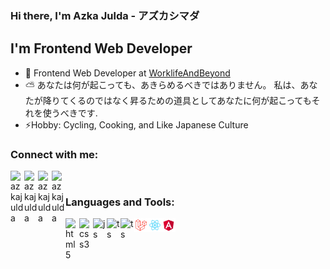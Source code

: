 ### Hi there, I'm Azka Julda - アズカシマダ

## I'm Frontend Web Developer
- 🏢 Frontend Web Developer at [WorklifeAndBeyond][websiteWork]
- ⛅ あなたは何が起こっても、あきらめるべきではありません。 私は、あなたが降りてくるのではなく昇るための道具としてあなたに何が起こってもそれを使うべきです.
- ⚡Hobby: Cycling, Cooking, and Like Japanese Culture


### Connect with me: 

[<img align="left" alt="azkajulda" width="22px" src="https://cdn.jsdelivr.net/npm/simple-icons@3.6.1/icons/linkedin.svg">][linkedin]
[<img align="left" alt="azkajulda" width="22px" src="https://cdn.jsdelivr.net/npm/simple-icons@3.6.1/icons/twitter.svg">][twitter]
[<img align="left" alt="azkajulda" width="22px" src="https://cdn.jsdelivr.net/npm/simple-icons@3.6.1/icons/facebook.svg">][facebook]
[<img align="left" alt="azkajulda" width="22px" src="https://cdn.jsdelivr.net/npm/simple-icons@3.6.1/icons/instagram.svg">][instagram]
<br/>

### Languages and Tools:

[<img align="left" alt="html5" width="22px" src="https://cdn.iconscout.com/icon/free/png-256/html5-40-1175193.png">][html5]
[<img align="left" alt="css3" width="22px" src="https://cdn.iconscout.com/icon/free/png-512/css3-8-1175200.png">][css3]
[<img align="left" alt="js" width="22px" src="https://www.freepnglogos.com/uploads/javascript-png/javascript-vector-logo-yellow-png-transparent-javascript-vector-12.png">][js]
[<img align="left" alt="ts" width="22px" src="https://cdn.iconscout.com/icon/free/png-512/typescript-1174965.png">][ts]
[<img align="left" alt="ts" width="22px" src="https://cdn.iconscout.com/icon/free/png-512/php-2038871-1720084.png">][php]
[<img align="left" alt="ts" width="22px" src="https://raw.githubusercontent.com/github/explore/56a826d05cf762b2b50ecbe7d492a839b04f3fbf/topics/laravel/laravel.png">][laravel]
[<img align="left" alt="ts" width="22px" src="https://raw.githubusercontent.com/github/explore/80688e429a7d4ef2fca1e82350fe8e3517d3494d/topics/react/react.png">][reactjs]
[<img align="left" alt="ts" width="22px" src="https://raw.githubusercontent.com/github/explore/80688e429a7d4ef2fca1e82350fe8e3517d3494d/topics/angular/angular.png">][angular]


</br>
</br>

[websiteWork]: https://www.wlb.co.id/
[linkedin]: https://www.linkedin.com/in/mohamad-azka-julda-suparman-55b08917a/
[twitter]: https://twitter.com/AzkaJulda
[facebook]: https://www.facebook.com/azka.julda.7
[instagram]: https://www.instagram.com/azkajulda/

[html5]: https://github.com/topics/html5
[css3]: https://github.com/topics/css3
[js]: https://github.com/topics/js
[ts]: https://github.com/topics/ts
[php]: https://github.com/topics/php
[laravel]: https://github.com/topics/laravel
[reactjs]: https://github.com/topics/reactjs
[angular]: https://github.com/topics/angular

